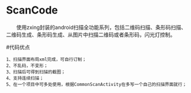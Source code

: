 # ScanCode

　　使用zxing封装的android扫描全功能系列，包括二维码扫描、条形码扫描、二维码生成、条形码生成、从图片中扫描二维码或者条形码，闪光灯控制。

#代码优点

    1、扫描界面布局xml完成，可自行订制；
    2、不乱码，不变形；
    3、扫描后可得到扫描的截图；
    4、支持连续扫描；
    5、在一个项目中可多处使用，根据CommonScanActivity在多写一个自己的扫描界面就行；